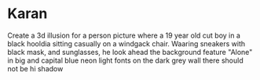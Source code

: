 # Karan
Create a 3d illusion for a person picture  where a 19 year old cut boy in a black  hooldia sitting casually on a windgack  chair. Waaring sneakers with black  mask, and sunglasses, he look ahead  the background feature "Alone" in big  and capital blue neon light fonts on the  dark grey wall there should not be hi  shadow
